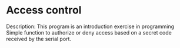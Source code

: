 # Access control
Description:
This program is an introduction exercise in programming
Simple function to authorize or deny access based on a secret code received by the serial port.
